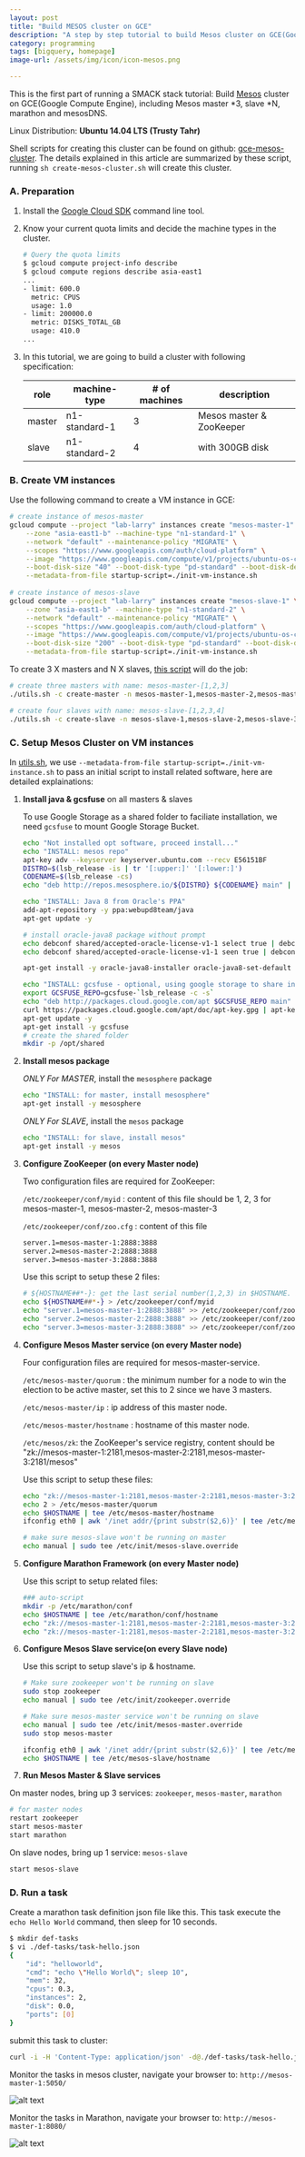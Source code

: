 ```yaml
---
layout: post
title: "Build MESOS cluster on GCE"
description: "A step by step tutorial to build Mesos cluster on GCE(Google Compute Engine), Including Mesos master *3, slave *N, marathon and mesosDNS"
category: programming
tags: [bigquery, homepage]
image-url: /assets/img/icon/icon-mesos.png

---
```


This is the first part of running a SMACK stack tutorial: Build [Mesos](http://mesos.apache.org/) cluster on GCE(Google Compute Engine), including Mesos master *3, slave *N, marathon and mesosDNS.

Linux Distribution: **Ubuntu 14.04 LTS (Trusty Tahr)**

Shell scripts for creating this cluster can be found on github: [gce-mesos-cluster](https://github.com/larrysu1115/google-cloud-platform-examples/tree/master/gce-mesos-cluster). The details explained in this article are summarized by these script, running `sh create-mesos-cluster.sh` will create this cluster.

### A. Preparation

1. Install the [Google Cloud SDK](https://cloud.google.com/sdk/) command line tool.

1. Know your current quota limits and decide the machine types in the cluster.

	```bash
	# Query the quota limits
	$ gcloud compute project-info describe
	$ gcloud compute regions describe asia-east1
	...
	- limit: 600.0
	  metric: CPUS
	  usage: 1.0
	- limit: 200000.0
	  metric: DISKS_TOTAL_GB
	  usage: 410.0
	...
	```

1. In this tutorial, we are going to build a cluster with following specification:

	role | machine-type | # of machines | description
	--- | --- | --- | ---
	master | n1-standard-1 | 3 | Mesos master & ZooKeeper
	slave | n1-standard-2 | 4 | with 300GB disk

### B. Create VM instances

Use the following command to create a VM instance in GCE:

```bash
# create instance of mesos-master
gcloud compute --project "lab-larry" instances create "mesos-master-1" \
	--zone "asia-east1-b" --machine-type "n1-standard-1" \
	--network "default" --maintenance-policy "MIGRATE" \
	--scopes "https://www.googleapis.com/auth/cloud-platform" \
	--image "https://www.googleapis.com/compute/v1/projects/ubuntu-os-cloud/global/images/ubuntu-1404-trusty-v20151113" \
	--boot-disk-size "40" --boot-disk-type "pd-standard" --boot-disk-device-name "disk-mesos-master-1" \
	--metadata-from-file startup-script=./init-vm-instance.sh
	
# create instance of mesos-slave
gcloud compute --project "lab-larry" instances create "mesos-slave-1" \
	--zone "asia-east1-b" --machine-type "n1-standard-2" \
	--network "default" --maintenance-policy "MIGRATE" \
	--scopes "https://www.googleapis.com/auth/cloud-platform" \
	--image "https://www.googleapis.com/compute/v1/projects/ubuntu-os-cloud/global/images/ubuntu-1404-trusty-v20151113" \
	--boot-disk-size "200" --boot-disk-type "pd-standard" --boot-disk-device-name "disk-mesos-slave-1" \
	--metadata-from-file startup-script=./init-vm-instance.sh
```

To create 3 X masters and N X slaves, [this script](https://github.com/larrysu1115/google-cloud-platform-examples/blob/master/gce-mesos-cluster/utils.sh) will do the job:

```bash
# create three masters with name: mesos-master-[1,2,3]
./utils.sh -c create-master -n mesos-master-1,mesos-master-2,mesos-master-3

# create four slaves with name: mesos-slave-[1,2,3,4]
./utils.sh -c create-slave -n mesos-slave-1,mesos-slave-2,mesos-slave-3,mesos-slave-4
```

### C. Setup Mesos Cluster on VM instances

In [utils.sh](https://github.com/larrysu1115/google-cloud-platform-examples/blob/master/gce-mesos-cluster/utils.sh), we use `--metadata-from-file startup-script=./init-vm-instance.sh` to pass an initial script to install related software, here are detailed explainations:

1. **Install java & gcsfuse** on all masters & slaves

	To use Google Storage as a shared folder to faciliate installation, we need `gcsfuse` to mount Google Storage Bucket.

	```bash
	echo "Not installed opt software, proceed install..."
	echo "INSTALL: mesos repo"
	apt-key adv --keyserver keyserver.ubuntu.com --recv E56151BF
	DISTRO=$(lsb_release -is | tr '[:upper:]' '[:lower:]')
	CODENAME=$(lsb_release -cs)
	echo "deb http://repos.mesosphere.io/${DISTRO} ${CODENAME} main" | tee /etc/apt/sources.list.d/mesosphere.list

	echo "INSTALL: Java 8 from Oracle's PPA"
	add-apt-repository -y ppa:webupd8team/java
	apt-get update -y

	# install oracle-java8 package without prompt
	echo debconf shared/accepted-oracle-license-v1-1 select true | debconf-set-selections
	echo debconf shared/accepted-oracle-license-v1-1 seen true | debconf-set-selections

	apt-get install -y oracle-java8-installer oracle-java8-set-default

	echo "INSTALL: gcsfuse - optional, using google storage to share installation packages."
	export GCSFUSE_REPO=gcsfuse-`lsb_release -c -s`
	echo "deb http://packages.cloud.google.com/apt $GCSFUSE_REPO main" | tee /etc/apt/sources.list.d/gcsfuse.list
	curl https://packages.cloud.google.com/apt/doc/apt-key.gpg | apt-key add -
	apt-get update -y
	apt-get install -y gcsfuse
	# create the shared folder
	mkdir -p /opt/shared
	```

1. **Install mesos package**

	*ONLY For MASTER*, install the `mesosphere` package

	```bash
	echo "INSTALL: for master, install mesosphere"
	apt-get install -y mesosphere
	```
	
	*ONLY For SLAVE*, install the `mesos` package
	
	```bash
	echo "INSTALL: for slave, install mesos"
	apt-get install -y mesos
	```

1. **Configure ZooKeeper (on every Master node)**

	Two configuration files are required for ZooKeeper:
	
	`/etc/zookeeper/conf/myid` : content of this file should be 1, 2, 3 for mesos-master-1, mesos-master-2, mesos-master-3
	
	`/etc/zookeeper/conf/zoo.cfg` : content of this file
	
	```bash
	server.1=mesos-master-1:2888:3888
	server.2=mesos-master-2:2888:3888
	server.3=mesos-master-3:2888:3888
	```
	
	Use this script to setup these 2 files:
	
	```bash
	# ${HOSTNAME##*-}: get the last serial number(1,2,3) in $HOSTNAME. We have $HOSTNAME like "mesos-master-[1,2,3]"
	echo ${HOSTNAME##*-} > /etc/zookeeper/conf/myid
	echo "server.1=mesos-master-1:2888:3888" >> /etc/zookeeper/conf/zoo.cfg
	echo "server.2=mesos-master-2:2888:3888" >> /etc/zookeeper/conf/zoo.cfg
	echo "server.3=mesos-master-3:2888:3888" >> /etc/zookeeper/conf/zoo.cfg
	```

1. **Configure Mesos Master service (on every Master node)**
	
	Four configuration files are required for mesos-master-service.
	
	`/etc/mesos-master/quorum` : the minimum number for a node to win the election to be active master, set this to 2 since we have 3 masters.
	
	`/etc/mesos-master/ip` : ip address of this master node.
	
	`/etc/mesos-master/hostname` : hostname of this master node.
	
	`/etc/mesos/zk`: the ZooKeeper's service registry, content should be "zk://mesos-master-1:2181,mesos-master-2:2181,mesos-master-3:2181/mesos"

	Use this script to setup these files:

	```bash
	echo "zk://mesos-master-1:2181,mesos-master-2:2181,mesos-master-3:2181/mesos" > /etc/mesos/zk
	echo 2 > /etc/mesos-master/quorum
	echo $HOSTNAME | tee /etc/mesos-master/hostname
	ifconfig eth0 | awk '/inet addr/{print substr($2,6)}' | tee /etc/mesos-master/ip
	
	# make sure mesos-slave won't be running on master
	echo manual | sudo tee /etc/init/mesos-slave.override
	```

1. **Configure Marathon Framework (on every Master node)**

	Use this script to setup related files:

	```bash
	### auto-script
	mkdir -p /etc/marathon/conf
	echo $HOSTNAME | tee /etc/marathon/conf/hostname
	echo "zk://mesos-master-1:2181,mesos-master-2:2181,mesos-master-3:2181/mesos" | tee /etc/marathon/conf/master
	echo "zk://mesos-master-1:2181,mesos-master-2:2181,mesos-master-3:2181/marathon" | tee /etc/marathon/conf/zk
	```

1. **Configure Mesos Slave service(on every Slave node)**

	Use this script to setup slave's ip & hostname.

	```bash
	# Make sure zookeeper won't be running on slave
	sudo stop zookeeper
	echo manual | sudo tee /etc/init/zookeeper.override

	# Make sure mesos-master service won't be running on slave
	echo manual | sudo tee /etc/init/mesos-master.override
	sudo stop mesos-master

	ifconfig eth0 | awk '/inet addr/{print substr($2,6)}' | tee /etc/mesos-slave/ip
	echo $HOSTNAME | tee /etc/mesos-slave/hostname
	```

1. **Run Mesos Master & Slave services**

On master nodes, bring up 3 services: `zookeeper`, `mesos-master`, `marathon`

```bash
# for master nodes
restart zookeeper
start mesos-master
start marathon
```

On slave nodes, bring up 1 service: `mesos-slave`

```bash
start mesos-slave
```

### D. Run a task

Create a marathon task definition json file like this. This task execute the `echo Hello World` command, then sleep for 10 seconds.

```bash
$ mkdir def-tasks
$ vi ./def-tasks/task-hello.json
{
    "id": "helloworld",
    "cmd": "echo \"Hello World\"; sleep 10",
    "mem": 32,
    "cpus": 0.3,
    "instances": 2,
    "disk": 0.0,
    "ports": [0]
}
```

submit this task to cluster:

```bash
curl -i -H 'Content-Type: application/json' -d@./def-tasks/task-hello.json mesos-master-1:8080/v2/apps
```

Monitor the tasks in mesos cluster, navigate your browser to: `http://mesos-master-1:5050/`

![alt text][img-mesos-ui]

Monitor the tasks in Marathon, navigate your browser to: `http://mesos-master-1:8080/`

![alt text][img-marathon-ui]

[img-mesos-ui]: /assets/img/2016-Q1/160120-mesos-ui.png "Mesos UI"

[img-marathon-ui]: /assets/img/2016-Q1/160120-marathon-ui.png "Marathon UI"
